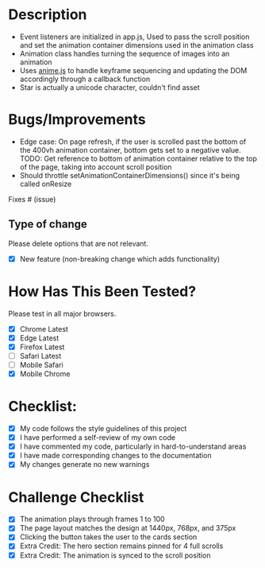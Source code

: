 # Description

- Event listeners are initialized in app.js, Used to pass the scroll position and set the animation container dimensions used in the animation class
- Animation class handles turning the sequence of images into an animation
- Uses [anime.js](https://animejs.com/documentation/) to handle keyframe sequencing and updating the DOM accordingly through a callback function
- Star is actually a unicode character, couldn't find asset

# Bugs/Improvements

- Edge case: On page refresh, if the user is scrolled past the bottom of the 400vh animation container, bottom gets set to a negative value. TODO: Get reference to bottom of animation container relative to the top of the page, taking into account scroll position
- Should throttle setAnimationContainerDimensions() since it's being called onResize

Fixes # (issue)

## Type of change

Please delete options that are not relevant.

- [x] New feature (non-breaking change which adds functionality)

# How Has This Been Tested?

Please test in all major browsers.

- [x] Chrome Latest
- [x] Edge Latest
- [x] Firefox Latest
- [ ] Safari Latest
- [ ] Mobile Safari
- [x] Mobile Chrome

# Checklist:

- [x] My code follows the style guidelines of this project
- [x] I have performed a self-review of my own code
- [x] I have commented my code, particularly in hard-to-understand areas
- [x] I have made corresponding changes to the documentation
- [x] My changes generate no new warnings

# Challenge Checklist

- [x] The animation plays through frames 1 to 100
- [x] The page layout matches the design at 1440px, 768px, and 375px
- [x] Clicking the button takes the user to the cards section
- [x] Extra Credit: The hero section remains pinned for 4 full scrolls
- [x] Extra Credit: The animation is synced to the scroll position
